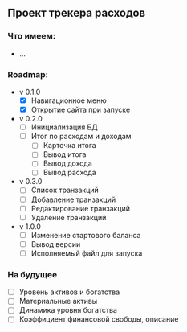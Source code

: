 ## Проект трекера расходов

### Что имеем:
* ...

### Roadmap:
* v 0.1.0
  - [X] Навигационное меню
  - [X] Открытие сайта при запуске
* v 0.2.0
  - [ ] Инициализация БД
  - [ ] Итог по расходам и доходам
    - [ ] Карточка итога
    - [ ] Вывод итога
    - [ ] Вывод дохода
    - [ ] Вывод расхода
* v 0.3.0
  - [ ] Список транзакций
  - [ ] Добавление транзакций
  - [ ] Редактирование транзакций
  - [ ] Удаление транзакций
* v 1.0.0
  - [ ] Изменение стартового баланса
  - [ ] Вывод версии
  - [ ] Исполняемый файл для запуска

### На будущее
- [ ] Уровень активов и богатства
- [ ] Материальные активы
- [ ] Динамика уровня богатства
- [ ] Коэффициент финансовой свободы, описание